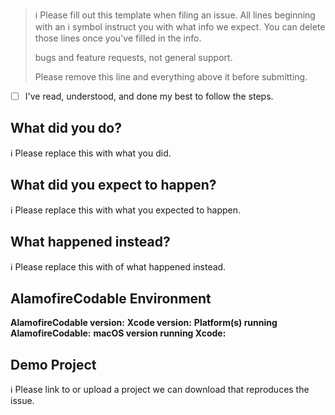 > ℹ Please fill out this template when filing an issue.
> All lines beginning with an ℹ symbol instruct you with what info we expect. You can delete those lines once you've filled in the info.
>
> bugs and feature requests, not general support. 
>
> Please remove this line and everything above it before submitting.

* [ ] I've read, understood, and done my best to follow the steps.

## What did you do?

ℹ Please replace this with what you did.  

## What did you expect to happen?

ℹ Please replace this with what you expected to happen.  

## What happened instead?

ℹ Please replace this with of what happened instead.  

## AlamofireCodable Environment

**AlamofireCodable version:**
**Xcode version:**
**Platform(s) running AlamofireCodable:**
**macOS version running Xcode:**

## Demo Project

ℹ Please link to or upload a project we can download that reproduces the issue.


